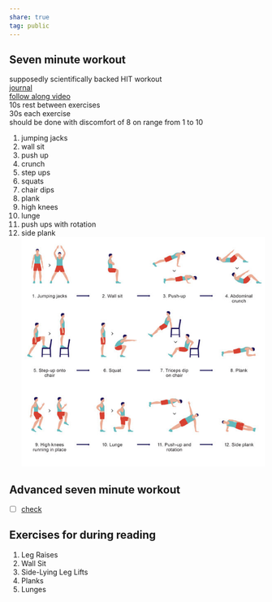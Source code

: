 ```yaml
---  
share: true  
tag: public  
---  
```

## Seven minute workout  
supposedly scientifically backed HIT workout  
[journal](https://journals.lww.com/acsm-healthfitness/Fulltext/2013/05000/HIGH_INTENSITY_CIRCUIT_TRAINING_USING_BODY_WEIGHT_.5.aspx)  
[follow along video](https://www.youtube.com/watch?app=desktop&v=Jru5B044HOs)  
10s rest between exercises  
30s each exercise  
should be done with discomfort of 8 on range from 1 to 10  
1. jumping jacks  
2. wall sit  
3. push up  
4. crunch  
5. step ups  
6. squats  
7. chair dips  
8. plank  
9. high knees  
10. lunge  
11. push ups with rotation  
12. side plank  
![Pasted image 20230330111209.png](./resources/health/images/Pasted%20image%2020230330111209.png)  
  
## Advanced seven minute workout  
- [ ] [check](https://archive.nytimes.com/well.blogs.nytimes.com/2014/10/24/the-advanced-7-minute-workout/)  
  
## Exercises for during reading  
1. Leg Raises  
2. Wall Sit  
3. Side-Lying Leg Lifts  
4. Planks  
5. Lunges